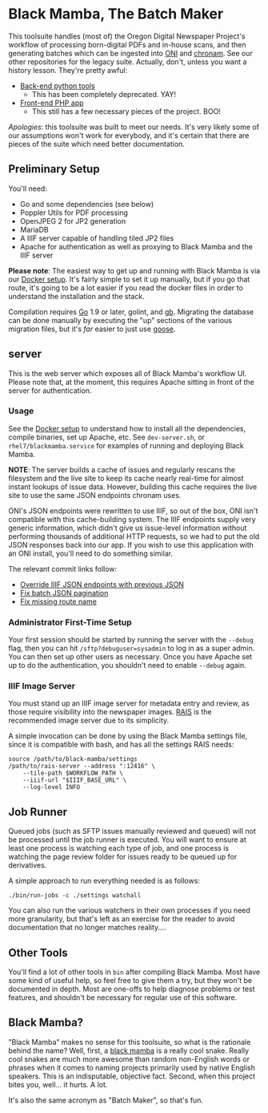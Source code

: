 Black Mamba, The Batch Maker
===

This toolsuite handles (most of) the Oregon Digital Newspaper Project's
workflow of processing born-digital PDFs and in-house scans, and then
generating batches which can be ingested into [ONI](https://github.com/open-oni/open-oni)
and [chronam](https://github.com/LibraryOfCongress/chronam).  See our other
repositories for the legacy suite.  Actually, don't, unless you want a history
lesson.  They're pretty awful:

- [Back-end python tools](https://github.com/uoregon-libraries/pdf-to-chronam)
  - This has been completely deprecated.  YAY!
- [Front-end PHP app](https://github.com/uoregon-libraries/pdf-to-chronam-admin)
  - This still has a few necessary pieces of the project.  BOO!

*Apologies*: this toolsuite was built to meet our needs.  It's very likely some
of our assumptions won't work for everybody, and it's certain that there are
pieces of the suite which need better documentation.

Preliminary Setup
---

You'll need:

- Go and some dependencies (see below)
- Poppler Utils for PDF processing
- OpenJPEG 2 for JP2 generation
- MariaDB
- A IIIF server capable of handling tiled JP2 files
- Apache for authentication as well as proxying to Black Mamba and the IIIF server

**Please note**: The easiest way to get up and running with Black Mamba is via
our [Docker setup](docker/).  It's fairly simple to set it up manually, but if
you go that route, it's going to be a lot easier if you read the docker files
in order to understand the installation and the stack.

Compilation requires [Go](https://golang.org/dl/) 1.9 or later, golint, and
[gb](https://getgb.io/).  Migrating the database can be done manually by
executing the "up" sections of the various migration files, but it's *far*
easier to just use [goose](https://bitbucket.org/liamstask/goose).

server
---

This is the web server which exposes all of Black Mamba's workflow UI.  Please
note that, at the moment, this requires Apache sitting in front of the server
for authentication.

### Usage

See the [Docker setup](docker/) to understand how to install all the
dependencies, compile binaries, set up Apache, etc.  See `dev-server.sh`, or
`rhel7/blackmamba.service` for examples of running and deploying Black Mamba.

**NOTE**: The server builds a cache of issues and regularly rescans the
filesystem and the live site to keep its cache nearly real-time for almost
instant lookups of issue data.  However, building this cache requires the live
site to use the same JSON endpoints chronam uses.

ONI's JSON endpoints were rewritten to use IIIF, so out of the box, ONI isn't
compatible with this cache-building system.  The IIIF endpoints supply very
generic information, which didn't give us issue-level information without
performing thousands of additional HTTP requests, so we had to put the old JSON
responses back into our app.  If you wish to use this application with an ONI
install, you'll need to do something similar.

The relevant commit links follow:

- [Override IIIF JSON endpoints with previous JSON](https://github.com/uoregon-libraries/oregon-oni/commit/067ab17084d9015996932d2e001226aa18bbcdb6)
- [ Fix batch JSON pagination](https://github.com/uoregon-libraries/oregon-oni/commit/0463435615b23058ca1bc2afd8017e7001dc0657)
- [Fix missing route name](https://github.com/uoregon-libraries/oregon-oni/commit/94f84a30abd6ad5a38c8bd932a95297e1a9b1989)

### Administrator First-Time Setup

Your first session should be started by running the server with the `--debug`
flag, then you can hit `/sftp?debuguser=sysadmin` to log in as a super admin.
You can then set up other users as necessary.  Once you have Apache set up to
do the authentication, you shouldn't need to enable `--debug` again.

### IIIF Image Server

You must stand up an IIIF image server for metadata entry and review, as those
require visibility into the newspaper images.
[RAIS](https://github.com/uoregon-libraries/rais-image-server) is the
recommended image server due to its simplicity.

A simple invocation can be done by using the Black Mamba settings file, since
it is compatible with bash, and has all the settings RAIS needs:

    source /path/to/black-mamba/settings
    /path/to/rais-server --address ":12416" \
        --tile-path $WORKFLOW_PATH \
        --iiif-url "$IIIF_BASE_URL" \
        --log-level INFO

Job Runner
---

Queued jobs (such as SFTP issues manually reviewed and queued) will not be
processed until the job runner is executed.  You will want to ensure at least
one process is watching each type of job, and one process is watching the page
review folder for issues ready to be queued up for derivatives.

A simple approach to run everything needed is as follows:

    ./bin/run-jobs -c ./settings watchall

You can also run the various watchers in their own processes if you need more
granularity, but that's left as an exercise for the reader to avoid
documentation that no longer matches reality....

Other Tools
---

You'll find a lot of other tools in `bin` after compiling Black Mamba.  Most
have some kind of useful help, so feel free to give them a try, but they won't
be documented in depth.  Most are one-offs to help diagnose problems or test
features, and shouldn't be necessary for regular use of this software.

Black Mamba?
---

"Black Mamba" makes no sense for this toolsuite, so what is the rationale
behind the name?  Well, first, a [black mamba](https://en.wikipedia.org/wiki/Black_mamba)
is a really cool snake.  Really cool snakes are much more awesome than
random non-English words or phrases when it comes to naming projects primarily
used by native English speakers.  This is an indisputable, objective fact.
Second, when this project bites you, well... it hurts.  A lot.

It's also the same acronym as "Batch Maker", so that's fun.
